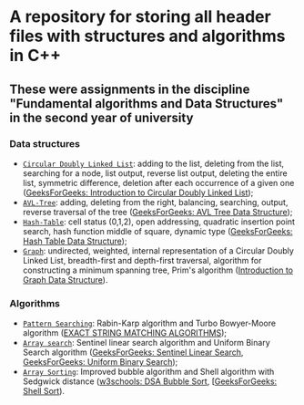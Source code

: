 # A repository for storing all header files with structures and algorithms in C++
## These were assignments in the discipline "Fundamental algorithms and Data Structures" in the second year of university
### Data structures
- [`Circular Doubly Linked List`](Circular_Doubly_Linked_List.h): adding to the list, deleting from the list, searching for a node, list output, reverse list output, deleting the entire list, symmetric difference, deletion after each occurrence of a given one ([GeeksForGeeks: Introduction to Circular Doubly Linked List](https://www.geeksforgeeks.org/dsa/introduction-to-circular-doubly-linked-list/));
- [`AVL-Tree`](AVL_Tree.h): adding, deleting from the right, balancing, searching, output, reverse traversal of the tree ([GeeksForGeeks: AVL Tree Data Structure](https://www.geeksforgeeks.org/dsa/introduction-to-avl-tree/));
- [`Hash-Table`](Hash_Table.h): cell status (0,1,2), open addressing, quadratic insertion point search, hash function middle of square, dynamic type ([GeeksForGeeks: Hash Table Data Structure](https://www.geeksforgeeks.org/dsa/hash-table-data-structure/));
- [`Graph`](Graph.h): undirected, weighted, internal representation of a Circular Doubly Linked List, breadth-first and depth-first traversal, algorithm for constructing a minimum spanning tree, Prim's algorithm ([Introduction to Graph Data Structure](https://www.geeksforgeeks.org/dsa/introduction-to-graphs-data-structure-and-algorithm-tutorials/)).
### Algorithms
- [`Pattern Searching`](Search_in_string.h): Rabin-Karp algorithm and Turbo Bowyer-Moore algorithm ([EXACT STRING MATCHING ALGORITHMS](https://www-igm.univ-mlv.fr/~lecroq/string/index.html));
- [`Array search`](Array_Search.h): Sentinel linear search algorithm and Uniform Binary Search algorithm ([GeeksForGeeks: Sentinel Linear Search](https://www.geeksforgeeks.org/dsa/searching-algorithms/), [GeeksForGeeks: Uniform Binary Search](https://www.geeksforgeeks.org/dsa/uniform-binary-search/));
- [`Array Sorting`](Array_Sort.h):  Improved bubble algorithm and Shell algorithm with Sedgwick distance ([w3schools: DSA Bubble Sort](https://www.w3schools.com/dsa/dsa_algo_bubblesort.php), [[GeeksForGeeks: Shell Sort](https://www.geeksforgeeks.org/dsa/shell-sort/)).
